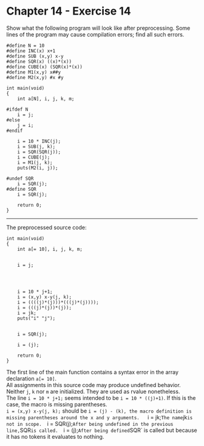 # Chapter 14 - Exercise 14

Show what the following program will look like after preprocessing. Some lines of the program may cause compilation errors; find all such errors.  

```
#define N = 10
#define INC(x) x+1
#define SUB (x,y) x-y
#define SQR(x) ((x)*(x))
#define CUBE(x) (SQR(x)*(x))
#define M1(x,y) x##y
#define M2(x,y) #x #y

int main(void)
{
    int a[N], i, j, k, m;

#ifdef N
    i = j;
#else
    j = i;
#endif
    
    i = 10 * INC(j);
    i = SUB(j, k);
    i = SQR(SQR(j));
    i = CUBE(j);
    i = M1(j, k);
    puts(M2(i, j));
    
#undef SQR
    i = SQR(j);
#define SQR
    i = SQR(j);
    
    return 0;
}
```

---

The preprocessed source code:  

```
int main(void)
{
    int a[= 10], i, j, k, m;


    i = j;




    i = 10 * j+1;
    i = (x,y) x-y(j, k);
    i = ((((j)*(j)))*(((j)*(j))));
    i = (((j)*(j))*(j));
    i = jk;
    puts("i" "j");


    i = SQR(j);

    i = (j);

    return 0;
}
```

The first line of the main function contains a syntax error in the array declaration `a[= 10]`.  
All assignments in this source code may produce undefined behavior. Neither `j`, `k` nor `m` are initialized. They are used as rvalue nonetheless.  
The line `i = 10 * j+1;` seems intended to be `i = 10 * ((j)+1)`. If this is the case, the macro is missing parentheses.  
`i = (x,y) x-y(j, k);` should be `i = (j) - (k), the macro definition is missing parentheses around the x and y arguments.  
`i = jk;` The name `jk` is not in scope.  
`i = SQR(j);` After being undefined in the previous line, `SQR` is called.  
`i = (j);` After being defined `SQR` is called but because it has no tokens it evaluates to nothing.  
